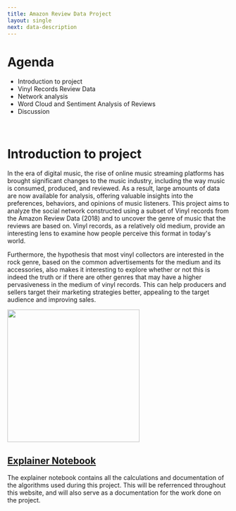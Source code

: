 ```yaml
---
title: Amazon Review Data Project
layout: single
next: data-description
---
```


# Agenda

* Introduction to project
* Vinyl Records Review Data
* Network analysis
* Word Cloud and Sentiment Analysis of Reviews
* Discussion


<br>



# Introduction to project

In the era of digital music, the rise of online music streaming platforms has brought significant changes to the music industry, including the way music is consumed, produced, and reviewed. As a result, large amounts of data are now available for analysis, offering valuable insights into the preferences, behaviors, and opinions of music listeners. This project aims to analyze the social network constructed using a subset of Vinyl records from the Amazon Review Data (2018) and to uncover the genre of music that the reviews are based on. Vinyl records, as a relatively old medium, provide an interesting lens to examine how people perceive this format in today's world. 

Furthermore, the hypothesis that most vinyl collectors are interested in the rock genre, based on the common advertisements for the medium and its accessories, also makes it interesting to explore whether or not this is indeed the truth or if there are other genres that may have a higher pervasiveness in the medium of vinyl records. This can help producers and sellers target their marketing strategies better, appealing to the target audience and improving sales.

<!--

This project aims to analyze the social network constructed using a subset of Vinyl records from the Amazon Review Data (2018) and to uncover the genre of music that the reviews are based on. The rise of online music streaming platforms has brought significant changes to the music industry, including the way music is consumed, produced, and reviewed, resulting in large amounts of data available for analysis. Vinyl records, as a relatively old medium, provide an interesting lens to examine how people perceive this format in today's world. Therefore, we selected the subset of Vinyl records from the dataset to analyze the reviews for the products and uncover the genre of music the reviews are based on.


This is done by splitting the reviewers into different communities and then analyzing the text of the reviews, looking at the most common phrases/patterns in the reviews. Finally, there will be made a guess of the genre of the music the different communities are based on.
-->

<img src="/images/amzonmus.png" width="300" />



<!-- [efficitur convallis](#) this will direct us back to the current page we are on -->
<!-- **Donec rutrum accumsan orci.** will make it bold text-->




<!--


## Math formula


$$ x^n + y^n = z^n $$

## Code chunk


```
import pandas as pd

df = pd.DataFrame()
```
will make a code snippet with a dedicated codebox for this piece of code

-->


<!--
![](https://source.unsplash.com/random/?Copenhagen)

Phasellus viverra tellus viverra purus placerat, et lacinia mauris tristique. Nam semper venenatis lorem, nec ullamcorper tortor dignissim eget. Etiam non ipsum sed neque pharetra ullamcorper. Praesent ultrices ipsum varius dictum lacinia. Nulla placerat magna augue, volutpat rutrum nulla finibus sed. Phasellus maximus mi sit amet risus mattis, porta rhoncus elit dictum. Donec vel viverra lectus, vitae elementum arcu. Quisque quis molestie elit. Cras eget tellus vitae risus fermentum bibendum vitae ac turpis. Praesent mi eros, scelerisque sit amet sem at, hendrerit accumsan ligula.

-->

<!-- > Lorem ipsum dolor sit amet, consectetur adipiscing elit. Nam nec mauris aliquet, convallis ligula vel, mollis est. Fusce accumsan massa vel lectus dapibus, at vehicula elit auctor.

this will add a box for the purposes of displaying text in a pretty format that also will be more noticable

-->

<!-- | Column 1  | Column 2  |  Column 3 |
|---|---|---|
| 1 | 4 | 7 |
| 2 | 5 | 8 |
| 3 | 6 | 9 |
-->

## [Explainer Notebook](explainer-notebook.html)

The explainer notebook contains all the calculations and documentation of the algorithms used during this project. This will be referrenced throughout this website, and will also serve as a documentation for the work done on the project.
